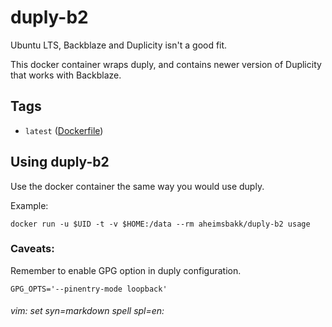 # duply-b2

Ubuntu LTS, Backblaze and Duplicity isn't a good fit. 

This docker container wraps duply, and contains newer version of Duplicity that works with Backblaze.

## Tags

* `latest` ([Dockerfile](https://github.com/aheimsbakk/duply-b2/blob/master/Dockerfile))

## Using duply-b2

Use the docker container the same way you would use duply. 

Example:

    docker run -u $UID -t -v $HOME:/data --rm aheimsbakk/duply-b2 usage

### Caveats:

Remember to enable GPG option in duply configuration.

    GPG_OPTS='--pinentry-mode loopback'

###### vim: set syn=markdown spell spl=en:

